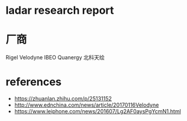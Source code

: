 # ladar research report


# 厂商

Rigel
Velodyne
IBEO
Quanergy
北科天绘



# references

* https://zhuanlan.zhihu.com/p/25131152
* http://www.ednchina.com/news/article/20170116Velodyne
* https://www.leiphone.com/news/201607/Lg2AF0aysPgYcmN1.html

